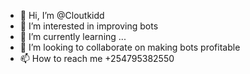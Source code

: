 - 👋 Hi, I’m @Cloutkidd
- 👀 I’m interested in improving bots
- 🌱 I’m currently learning ...
- 💞️ I’m looking to collaborate on making bots profitable 
- 📫 How to reach me +254795382550

<!---
Cloutkidd/Cloutkidd is a ✨ special ✨ repository because its `README.md` (this file) appears on your GitHub profile.
You can click the Preview link to take a look at your changes.
--->
